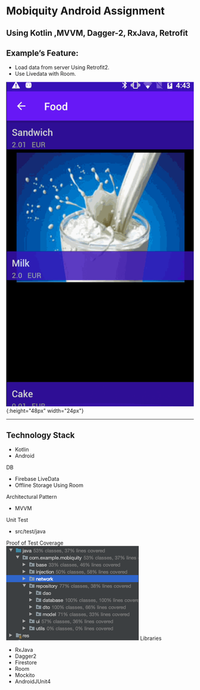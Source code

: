 # Mobiquity Android Assignment

## Using Kotlin ,MVVM, Dagger-2, RxJava, Retrofit

## Example’s Feature:
* Load data from server Using Retrofit2.
* Use Livedata with Room.

![Cicci Mobiquity Assignment](https://github.com/cicciolinamiranda/MobiquityAndroid/blob/master/static/mobiquity.gif){:height="48px" width="24px"}

***
## Technology Stack
* Kotlin
* Android

DB
* Firebase LiveData
* Offline Storage Using Room


Architectural Pattern
* MVVM

Unit Test
* src/test/java

Proof of Test Coverage
![Sample test coverage](https://github.com/cicciolinamiranda/MobiquityAndroid/blob/master/static/test_coverage_sample.png)
Libraries
* RxJava
* Dagger2
* Firestore
* Room
* Mockito
* AndroidJUnit4
